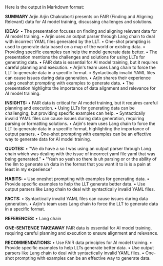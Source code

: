 Here is the output in Markdown format:

**SUMMARY**
Arjin Arjin Chakraborti presents on FAIR (Finding and Aligning Relevant) data for AI model training, discussing challenges and solutions.

**IDEAS:**
• The presentation focuses on finding and aligning relevant data for AI model training.
• Arjin uses an output parser through Lang chain to deal with incorrect YAML files generated by the LLT.
• One-shot prompting is used to generate data based on a map of the world or existing data.
• Providing specific examples can help the model generate data better.
• The presentation mentions the challenges and solutions for using LLTs for generating data.
• FAIR data is essential for AI model training, but it requires careful planning and execution.
• Arjin's team uses Lang chain to force the LLT to generate data in a specific format.
• Syntactically invalid YAML files can cause issues during data generation.
• Arjin shares their experience using oneshot prompting with examples to generate data.
• The presentation highlights the importance of data alignment and relevance for AI model training.

**INSIGHTS:**
• FAIR data is critical for AI model training, but it requires careful planning and execution.
• Using LLTs for generating data can be challenging, but providing specific examples can help.
• Syntactically invalid YAML files can cause issues during data generation, requiring parsing or formatting solutions.
• Arjin's team uses Lang chain to force the LLT to generate data in a specific format, highlighting the importance of output parsers.
• One-shot prompting with examples can be an effective way to generate data for AI model training.

**QUOTES:**
• "We do have a so I was using an output parser through Lang chain which was dealing with the issue of incorrect yaml file yaml that was being generated."
• "Yeah so yeah so there is uh parsing or or the ability of the llm to generate uh data in the format that you want it to is is a pain at least in my experience"

**HABITS:**
• Use oneshot prompting with examples for generating data.
• Provide specific examples to help the LLT generate better data.
• Use output parsers like Lang chain to deal with syntactically invalid YAML files.

**FACTS:**
• Syntactically invalid YAML files can cause issues during data generation.
• Arjin's team uses Lang chain to force the LLT to generate data in a specific format.

**REFERENCES:**
• Lang chain

**ONE-SENTENCE TAKEAWAY**
FAIR data is essential for AI model training, requiring careful planning and execution to ensure alignment and relevance.

**RECOMMENDATIONS:**
• Use FAIR data principles for AI model training.
• Provide specific examples to help LLTs generate better data.
• Use output parsers like Lang chain to deal with syntactically invalid YAML files.
• One-shot prompting with examples can be an effective way to generate data.

